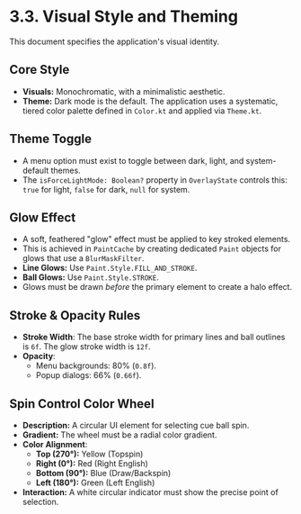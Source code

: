 # 3.3. Visual Style and Theming

This document specifies the application's visual identity.

## Core Style

* **Visuals:** Monochromatic, with a minimalistic aesthetic.
* **Theme:** Dark mode is the default. The application uses a systematic, tiered color palette
  defined in `Color.kt` and applied via `Theme.kt`.

## Theme Toggle

* A menu option must exist to toggle between dark, light, and system-default themes.
* The `isForceLightMode: Boolean?` property in `OverlayState` controls this: `true` for light,
  `false` for dark, `null` for system.

## Glow Effect

* A soft, feathered "glow" effect must be applied to key stroked elements.
* This is achieved in `PaintCache` by creating dedicated `Paint` objects for glows that use a
  `BlurMaskFilter`.
* **Line Glows:** Use `Paint.Style.FILL_AND_STROKE`.
* **Ball Glows:** Use `Paint.Style.STROKE`.
* Glows must be drawn *before* the primary element to create a halo effect.

## Stroke & Opacity Rules

* **Stroke Width**: The base stroke width for primary lines and ball outlines is `6f`. The glow
  stroke width is `12f`.
* **Opacity**:
  * Menu backgrounds: 80% (`0.8f`).
  * Popup dialogs: 66% (`0.66f`).

## Spin Control Color Wheel

* **Description:** A circular UI element for selecting cue ball spin.
* **Gradient:** The wheel must be a radial color gradient.
* **Color Alignment**:
  * **Top (270°):** Yellow (Topspin)
  * **Right (0°):** Red (Right English)
  * **Bottom (90°):** Blue (Draw/Backspin)
  * **Left (180°):** Green (Left English)
* **Interaction:** A white circular indicator must show the precise point of selection.